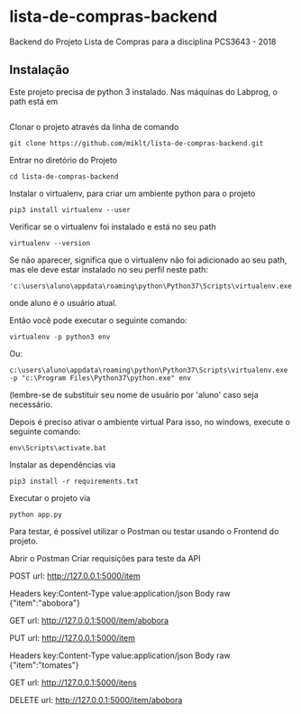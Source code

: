 # lista-de-compras-backend
Backend do Projeto Lista de Compras para a disciplina PCS3643 - 2018

## Instalação
Este projeto precisa de python 3 instalado. Nas máquinas do Labprog, o path está em
```'C:\Program Files\Python37\'
```

Clonar o projeto através da linha de comando
```
git clone https://github.com/miklt/lista-de-compras-backend.git
```

Entrar no diretório do Projeto
```
cd lista-de-compras-backend
```
Instalar o virtualenv, para criar um ambiente python para o projeto 
```
pip3 install virtualenv --user
```
Verificar se o virtualenv foi instalado e está no seu path
```
virtualenv --version
```
Se não aparecer, significa que o virtualenv não foi adicionado ao seu path, mas ele deve estar instalado no seu perfil neste path:
``` 
'c:\users\aluno\appdata\roaming\python\Python37\Scripts\virtualenv.exe' 
``` 
 onde aluno é o usuário atual.

Então você pode executar o seguinte comando:
```
virtualenv -p python3 env
```

Ou:
```
c:\users\aluno\appdata\roaming\python\Python37\Scripts\virtualenv.exe -p "c:\Program Files\Python37\python.exe" env 
```
(lembre-se de substituir seu nome de usuário por 'aluno' caso seja necessário.

Depois é preciso ativar o ambiente virtual
Para isso, no windows, execute o seguinte comando:
```
env\Scripts\activate.bat
```

Instalar as dependências via 
```
pip3 install -r requirements.txt
```

Executar o projeto via 
```
python app.py
```

Para testar, é possível utilizar o Postman ou testar usando o Frontend do projeto.

Abrir o Postman
Criar requisições para teste da API

POST
url: http://127.0.0.1:5000/item

Headers
key:Content-Type
value:application/json
Body
raw
{"item":"abobora"}

GET
url: http://127.0.0.1:5000/item/abobora

PUT
url: http://127.0.0.1:5000/item

Headers
key:Content-Type 
value:application/json
Body
raw
{"item":"tomates"}

GET
url: http://127.0.0.1:5000/itens

DELETE
url: http://127.0.0.1:5000/item/abobora

